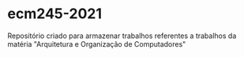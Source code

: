 # ecm245-2021
Repositório criado para armazenar trabalhos referentes a trabalhos da matéria "Arquitetura e Organização de Computadores"
